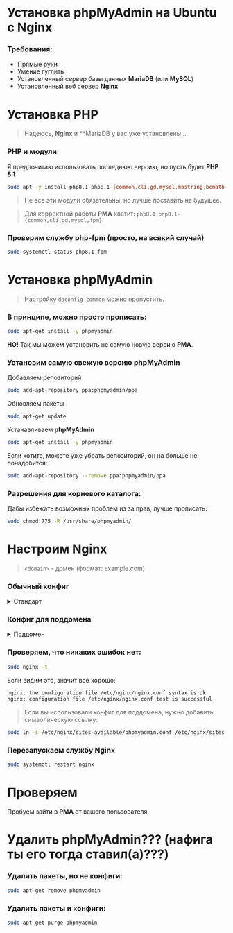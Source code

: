 # Установка phpMyAdmin на Ubuntu с Nginx

### Требования:

- Прямые руки
- Умение гуглить
- Установленный сервер базы данных **MariaDB** (или **MySQL**)
- Установленный веб сервер **Nginx**

# Установка PHP

> Надеюсь, **Nginx** и \*\*MariaDB у вас уже установлены...

### **PHP** и модули

Я предпочитаю использовать последнюю версию, но пусть будет **PHP 8.1**

```bash
sudo apt -y install php8.1 php8.1-{common,cli,gd,mysql,mbstring,bcmath,xml,fpm,curl,zip,pdo}
```

> Не все эти модули обязательны, но лучше поставить на будущее.

> Для корректной работы **PMA** хватит: `php8.1 php8.1-{common,cli,gd,mysql,fpm}`

### Проверим службу **php-fpm** (просто, на всякий случай)

```bash
sudo systemctl status php8.1-fpm
```

# Установка **phpMyAdmin**

> Настройку `dbconfig-common` можно пропустить.

### В принципе, можно просто прописать:

```bash
sudo apt-get install -y phpmyadmin
```

**НО!** Так мы можем установить не самую новую версию **PMA**.

### Установим самую свежую версию **phpMyAdmin**

Добавляем репозиторий

```bash
sudo add-apt-repository ppa:phpmyadmin/ppa
```

Обновляем пакеты

```bash
sudo apt-get update
```

Устанавливаем **phpMyAdmin**

```bash
sudo apt-get install -y phpmyadmin
```

Если хотите, можете уже убрать репозиторий, он на больше не понадобится:

```bash
sudo add-apt-repository --remove ppa:phpmyadmin/ppa
```

### Разрешения для корневого каталога:

Дабы избежать возможных проблем из за прав, лучше прописать:

```bash
sudo chmod 775 -R /usr/share/phpmyadmin/
```

# Настроим Nginx

> `<domain>` - домен (формат: example.com)

### Обычный конфиг

<details>
<summary>Стандарт</summary>

Идём в `/etc/nginx/sites-available/default` и ищем блок:

```nginx
    #location ~ \.php$ {
    #        include snippets/fastcgi-php.conf;
    #
    #       # With php-fpm (or other unix sockets):
    #        fastcgi_pass unix:/run/php/php7.4-fpm.sock;
    #       # With php-cgi (or other tcp sockets):
    #        fastcgi_pass 127.0.0.1:9000;
    #}
```

Убираем комментарии у строчек:

- location ~ \.php$ {
- include snippets/fastcgi-php.conf;
- fastcgi_pass unix:/run/php/php7.4-fpm.sock;
- fastcgi_pass 127.0.0.1:9000;
- }

И заменяем `unix:/run/php/php7.4-fpm.sock;` на `unix:/run/php/php8.1-fpm.sock;` (или другой версии, если у вас **php** не **8.1**)

### А дальше?

Сделаем символическую ссылку **PMA** на наш сайт, чтобы она была доступна по `<domain_or_ip>/phpmyadmin`:

```bash
sudo ln -s /usr/share/phpmyadmin /var/www/html/phpmyadmin
```

</details>

### Конфиг для поддомена

<details>
<summary>Поддомен</summary>

> Конфиг не учитывает наличие SSL сертификата!

Создаём **Nginx** конфиг для нашей **phpMyAdmin**:

```bash
sudo nano /etc/nginx/sites-available/phpmyadmin.conf
```

И вставляем это (не забудьте поменять домен):

```nginx
server {
    listen 80;
    server_name pma.<domain>;

    # Поскольку мы на поддомене, корнем будет папка с самим PMA
    root /usr/share/phpmyadmin;
    index index.php;

    location / {
        try_files $uri $uri/ /index.php?$args;
    }

    location ~ \.php$ {
        include snippets/fastcgi-php.conf;
        fastcgi_pass unix:/run/php/php8.1-fpm.sock;

        # With php-cgi (or other tcp sockets):
        # fastcgi_pass 127.0.0.1:9000;
    }

    location ~ /\.ht {
        deny all;
    }

    location ~* \.(js|css|png|jpg|jpeg|gif|ico)$ {
        expires max;
        log_not_found off;
    }
}
```

</details>

### Проверяем, что никаких ошибок нет:

```bash
sudo nginx -t
```

Если видим это, значит всё хорошо:

```bash
nginx: the configuration file /etc/nginx/nginx.conf syntax is ok
nginx: configuration file /etc/nginx/nginx.conf test is successful
```

> Если вы использовали конфиг для поддомена, нужно добавить символическую ссылку:

```bash
sudo ln -s /etc/nginx/sites-available/phpmyadmin.conf /etc/nginx/sites-enabled/phpmyadmin.conf
```

### Перезапускаем службу **Nginx**

```bash
sudo systemctl restart nginx
```

# Проверяем

Пробуем зайти в **PMA** от вашего пользователя.

# Удалить **phpMyAdmin**??? (нафига ты его тогда ставил(а)???)

### Удалить пакеты, но не конфиги:

```bash
sudo apt-get remove phpmyadmin
```

### Удалить пакеты и конфиги:

```bash
sudo apt-get purge phpmyadmin
```
